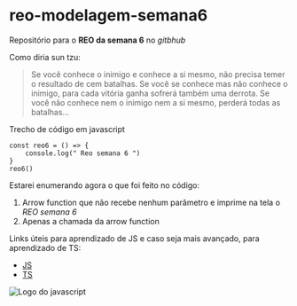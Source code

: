 # reo-modelagem-semana6
Repositório para o **REO da semana 6** no *gitbhub*

Como diria sun tzu:
>Se você conhece o inimigo e conhece a si mesmo, não precisa temer o resultado de cem batalhas. Se você se conhece mas não conhece o inimigo, para cada vitória ganha sofrerá também uma derrota. Se você não conhece nem o inimigo nem a si mesmo, perderá todas as batalhas...

Trecho de código em javascript
```
const reo6 = () => {
    console.log(" Reo semana 6 ")
}
reo6()
```
Estarei enumerando agora o que foi feito no código:
1. Arrow function que não recebe nenhum parâmetro e imprime na tela o *REO semana 6*
2. Apenas a chamada da arrow function

Links úteis para aprendizado de JS e caso seja mais avançado, para aprendizado de TS:
* [JS](https://developer.mozilla.org/pt-BR/docs/Web/JavaScript)
* [TS](https://www.typescriptlang.org)

![Logo do javascript](https://devporai.com.br/wp-content/uploads/2019/12/1_ahpxPO0jLGb9EWrY2qQPhg.jpeg)
